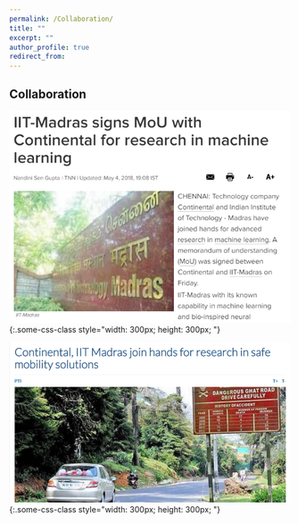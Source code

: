 ```yaml
---
permalink: /Collaboration/
title: ""
excerpt: ""
author_profile: true
redirect_from: 
---
```

## Collaboration
![test](a.png){:.some-css-class style="width: 300px; height: 300px; "}<p>     </p>
![test](b.png){:.some-css-class style="width: 300px; height: 300px; "}

